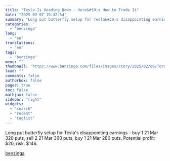 ```yaml
---
title: "Tesla Is Heading Down - Here&#39;s How to Trade It"
date: "2025-02-07 10:32:54"
summary: "Long put butterfly setup for Tesla&#39;s disappointing earnings - buy 1 21 Mar 320 puts, sell 2 21 Mar 300 puts, buy 1 21 Mar 280 puts. Potential profit: $20, risk: $146."
categories:
  - "benzinga"
lang:
  - "en"
translations:
  - "en"
tags:
  - "benzinga"
menu: ""
thumbnail: "https://www.benzinga.com/files/images/story/2025/02/06/Toronto--On--Canada---October-31--2022-T.jpeg"
lead: ""
comments: false
authorbox: false
pager: true
toc: false
mathjax: false
sidebar: "right"
widgets:
  - "search"
  - "recent"
  - "taglist"
---
```


Long put butterfly setup for Tesla's disappointing earnings - buy 1 21 Mar 320 puts, sell 2 21 Mar 300 puts, buy 1 21 Mar 280 puts. Potential profit: $20, risk: $146.

[benzinga](https://www.benzinga.com/25/02/43550780/tesla-is-heading-down-heres-how-to-trade-it)
